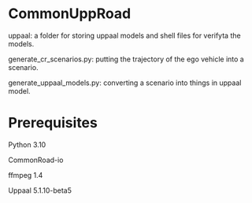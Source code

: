# CommonUppRoad
uppaal: a folder for storing uppaal models and shell files for verifyta the models.

generate_cr_scenarios.py: putting the trajectory of the ego vehicle into a scenario.

generate_uppaal_models.py: converting a scenario into things in uppaal model.

# Prerequisites
Python 3.10

CommonRoad-io

ffmpeg 1.4

Uppaal 5.1.10-beta5
